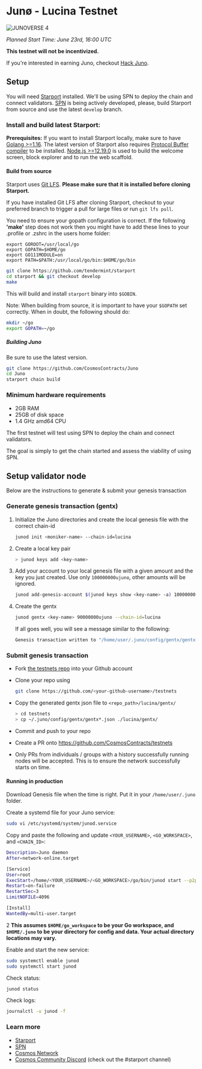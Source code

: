 # Junø - Lucina Testnet

![JUNOVERSE 4](https://user-images.githubusercontent.com/79812965/129277669-faab8dce-ce6c-48ec-b2cb-b3b3cbc23884.png)



_Planned Start Time: June 23rd, 16:00 UTC_

**This testnet will not be incentivized.**

If you're interested in earning Juno, checkout [Hack Juno](https://github.com/CosmosContracts/hack-juno).

## Setup

You will need [Starport](https://github.com/tendermint/starport) installed. We'll be using SPN to deploy the chain and connect validators. [SPN](https://github.com/tendermint/spn) is being actively developed, please, build Starport from source and use the latest `develop` branch.

### Install and build latest Starport:

**Prerequisites:** If you want to install Starport locally, make sure to have [Golang >=1.16](https://golang.org/). The latest version of Starport also requires [Protocol Buffer compiler](https://grpc.io/docs/protoc-installation/) to be installed. [Node.js >=12.19.0](https://nodejs.org/) is used to build the welcome screen, block explorer and to run the web scaffold.

#### Build from source

Starport uses [Git LFS](https://git-lfs.github.com/). **Please make sure that it is installed before cloning Starport.**

If you have installed Git LFS after cloning Starport, checkout to your preferred branch to trigger a pull for large files or run `git lfs pull`.

You need to ensure your gopath configuration is correct. If the following **'make'** step does not work then you might have to add these lines to your .profile or .zshrc in the users home folder:

```
export GOROOT=/usr/local/go
export GOPATH=$HOME/go
export GO111MODULE=on
export PATH=$PATH:/usr/local/go/bin:$HOME/go/bin
```

```sh
git clone https://github.com/tendermint/starport
cd starport && git checkout develop
make
```

This will build and install `starport` binary into `$GOBIN`.

Note: When building from source, it is important to have your `$GOPATH` set correctly. When in doubt, the following should do:

```sh
mkdir ~/go
export GOPATH=~/go
```

##### Building Juno

Be sure to use the latest version.

```sh
git clone https://github.com/CosmosContracts/Juno
cd Juno
starport chain build
```

### Minimum hardware requirements

- 2GB RAM
- 25GB of disk space
- 1.4 GHz amd64 CPU

The first testnet will test using SPN to deploy the chain and connect validators.

The goal is simply to get the chain started and assess the viability of using SPN.

## Setup validator node

Below are the instructions to generate & submit your genesis transaction

### Generate genesis transaction (gentx)

1. Initialize the Juno directories and create the local genesis file with the correct
   chain-id

   ```bash
   junod init <moniker-name> --chain-id=lucina
   ```

2. Create a local key pair

   ```sh
   > junod keys add <key-name>
   ```

3. Add your account to your local genesis file with a given amount and the key you
   just created. Use only `100000000ujuno`, other amounts will be ignored.

   ```bash
   junod add-genesis-account $(junod keys show <key-name> -a) 100000000ujuno
   ```

4. Create the gentx

   ```bash
   junod gentx <key-name> 90000000ujuno --chain-id=lucina
   ```

   If all goes well, you will see a message similar to the following:

   ```bash
   Genesis transaction written to "/home/user/.juno/config/gentx/gentx-******.json"
   ```

### Submit genesis transaction

- Fork [the testnets repo](https://github.com/CosmosContracts/testnets) into your Github account

- Clone your repo using

  ```bash
  git clone https://github.com/<your-github-username>/testnets
  ```

- Copy the generated gentx json file to `<repo_path>/lucina/gentx/`

  ```sh
  > cd testnets
  > cp ~/.juno/config/gentx/gentx*.json ./lucina/gentx/
  ```

- Commit and push to your repo
- Create a PR onto https://github.com/CosmosContracts/testnets
- Only PRs from individuals / groups with a history successfully running nodes will be accepted. This is to ensure the network successfully starts on time.

#### Running in production

Download Genesis file when the time is right. Put it in your `/home/user/.juno` folder.

Create a systemd file for your Juno service:

```sh
sudo vi /etc/systemd/system/junod.service
```

Copy and paste the following and update `<YOUR_USERNAME>`, `<GO_WORKSPACE>`, and `<CHAIN_ID>`:

```sh
Description=Juno daemon
After=network-online.target

[Service]
User=root
ExecStart=/home/<YOUR_USERNAME>/<GO_WORKSPACE>/go/bin/junod start --p2p.laddr tcp://0.0.0.0:26656 --home /home/<YOUR_USERNAME>/.juno
Restart=on-failure
RestartSec=3
LimitNOFILE=4096

[Install]
WantedBy=multi-user.target
```

2
**This assumes `$HOME/go_workspace` to be your Go workspace, and `$HOME/.juno` to be your directory for config and data. Your actual directory locations may vary.**

Enable and start the new service:

```sh
sudo systemctl enable junod
sudo systemctl start junod
```

Check status:

```sh
junod status
```

Check logs:

```sh
journalctl -u junod -f
```

### Learn more

- [Starport](https://github.com/tendermint/starport)
- [SPN](https://github.com/tendermint/spn)
- [Cosmos Network](https://cosmos.network)
- [Cosmos Community Discord](https://discord.com/invite/W8trcGV) (check out the #starport channel)
